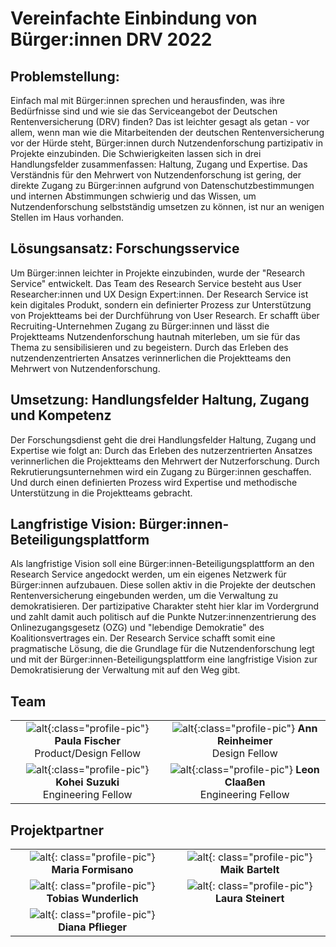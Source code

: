 # Vereinfachte Einbindung von Bürger:innen DRV 2022


## Problemstellung: 

Einfach mal mit Bürger:innen sprechen und herausfinden, was ihre Bedürfnisse sind und wie sie das Serviceangebot der Deutschen Rentenversicherung (DRV) finden? Das ist leichter gesagt als getan - vor allem, wenn man wie die Mitarbeitenden der deutschen Rentenversicherung vor der Hürde steht, Bürger:innen durch Nutzendenforschung partizipativ in Projekte einzubinden. Die Schwierigkeiten lassen sich in drei Handlungsfelder zusammenfassen: Haltung, Zugang und Expertise. Das Verständnis für den Mehrwert von Nutzendenforschung ist gering, der direkte Zugang zu Bürger:innen aufgrund von Datenschutzbestimmungen und internen Abstimmungen schwierig und das Wissen, um Nutzendenforschung selbstständig umsetzen zu können, ist nur an wenigen Stellen im Haus vorhanden.


## Lösungsansatz: Forschungsservice

Um Bürger:innen leichter in Projekte einzubinden, wurde der "Research Service" entwickelt. Das Team des Research Service besteht aus User Researcher:innen und UX Design Expert:innen. Der Research Service ist kein digitales Produkt, sondern ein definierter Prozess zur Unterstützung von Projektteams bei der Durchführung von User Research. Er schafft über Recruiting-Unternehmen Zugang zu Bürger:innen und lässt die Projektteams Nutzendenforschung hautnah miterleben, um sie für das Thema zu sensibilisieren und zu begeistern. Durch das Erleben des nutzendenzentrierten Ansatzes verinnerlichen die Projektteams den Mehrwert von Nutzendenforschung.


## Umsetzung: Handlungsfelder Haltung, Zugang und Kompetenz

Der Forschungsdienst geht die drei Handlungsfelder Haltung, Zugang und Expertise wie folgt an: Durch das Erleben des nutzerzentrierten Ansatzes verinnerlichen die Projektteams den Mehrwert der Nutzerforschung. Durch Rekrutierungsunternehmen wird ein Zugang zu Bürger:innen geschaffen. Und durch einen definierten Prozess wird Expertise und methodische Unterstützung in die Projektteams gebracht. 


## Langfristige Vision: Bürger:innen-Beteiligungsplattform

Als langfristige Vision soll eine Bürger:innen-Beteiligungsplattform an den Research Service angedockt werden, um ein eigenes Netzwerk für Bürger:innen aufzubauen. Diese sollen aktiv in die Projekte der deutschen Rentenversicherung  eingebunden werden, um die Verwaltung zu demokratisieren. Der partizipative Charakter steht hier klar im Vordergrund und zahlt damit auch politisch auf die Punkte Nutzer:innenzentrierung des Onlinezugangsgesetz (OZG) und "lebendige Demokratie" des Koalitionsvertrages ein. Der Research Service schafft somit eine pragmatische Lösung, die die Grundlage für die Nutzendenforschung legt und mit der Bürger:innen-Beteiligungsplattform eine langfristige Vision zur Demokratisierung der Verwaltung mit auf den Weg gibt.

## Team

|                         |                         |
|:-----------------------:|:-----------------------:|
| ![alt](Paula_Fischer__tech4germany.jpg){:class="profile-pic"} **Paula Fischer**<br>Product/Design Fellow | ![alt](Ann_Rheinheimer__tech4germany.jpg){:class="profile-pic"} **Ann Reinheimer**<br>Design Fellow |
| ![alt](Kohei_Suzuki__tech4germany.jpg){:class="profile-pic"} **Kohei Suzuki**<br>Engineering Fellow | ![alt](Leon_Claaßen__tech4germany.jpg){:class="profile-pic"} **Leon Claaßen**<br>Engineering Fellow |h


## Projektpartner

|                         |                         |
|:-----------------------:|:-----------------------:|
| ![alt](Maria_Formisano.jpg){: class="profile-pic"} **Maria Formisano** | ![alt](Maik_Bartelt.jpg){: class="profile-pic"} **Maik Bartelt** |
| ![alt](Tobias_Wunderlich_DRVBund.jpg){: class="profile-pic"} **Tobias Wunderlich** | ![alt](Laura_Steinert.jpg){: class="profile-pic"} **Laura Steinert** |
| ![alt](platzhalter.jpg){: class="profile-pic"} **Diana Pflieger** | |

